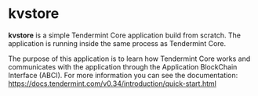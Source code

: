 # kvstore
**kvstore** is a simple Tendermint Core application build from scratch.
The application is running inside the same process as Tendermint Core.

The purpose of this application is to learn how Tendermint Core works and communicates
with the application through the Application BlockChain Interface (ABCI).
For more information you can see the documentation: https://docs.tendermint.com/v0.34/introduction/quick-start.html
